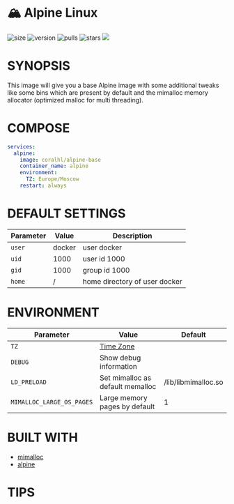 # 🏔️ Alpine Linux
![size](https://img.shields.io/docker/image-size/coralhl/alpine-base/3.21.0?color=0eb305) ![version](https://img.shields.io/docker/v/coralhl/alpine-base/3.21.0?color=eb7a09) ![pulls](https://img.shields.io/docker/pulls/coralhl/alpine-base?color=2b75d6) ![stars](https://img.shields.io/docker/stars/coralhl/alpine-base?color=e6a50e) [<img src="https://img.shields.io/badge/github-coralhl-blue?logo=github">](https://github.com/coralhl)

# SYNOPSIS
This image will give you a base Alpine image with some additional tweaks like some bins which are present by default and the mimalloc memory allocator (optimized malloc for multi threading). 

# COMPOSE
```yaml
services:
  alpine:
    image: coralhl/alpine-base
    container_name: alpine
    environment:
      TZ: Europe/Moscow
    restart: always
```

# DEFAULT SETTINGS
| Parameter | Value | Description |
| --- | --- | --- |
| `user` | docker | user docker |
| `uid` | 1000 | user id 1000 |
| `gid` | 1000 | group id 1000 |
| `home` | / | home directory of user docker |

# ENVIRONMENT
| Parameter | Value | Default |
| --- | --- | --- |
| `TZ` | [Time Zone](https://en.wikipedia.org/wiki/List_of_tz_database_time_zones) | |
| `DEBUG` | Show debug information | |
| `LD_PRELOAD` | Set mimalloc as default memalloc | /lib/libmimalloc.so |
| `MIMALLOC_LARGE_OS_PAGES` | Large memory pages by default | 1 |

# BUILT WITH
* [mimalloc](https://github.com/microsoft/mimalloc)
* [alpine](https://alpinelinux.org)

# TIPS
    